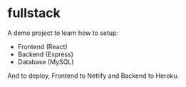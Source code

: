 fullstack
=========

A demo project to learn how to setup:
 * Frontend (React)
 * Backend (Express)
 * Database (MySQL)

And to deploy, Frontend to Netlify and Backend to Heroku.
